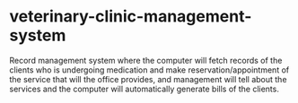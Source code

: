 # veterinary-clinic-management-system
Record management system where the computer will fetch records of the clients who is undergoing medication and make reservation/appointment of the service that will the office provides, and management will tell about the services and the computer will automatically generate bills of the clients.
